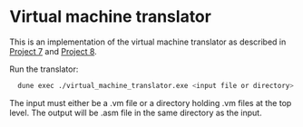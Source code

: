 # Virtual machine translator

This is an implementation of the virtual machine translator as described in
[Project 7](https://www.nand2tetris.org/project07) and [Project
8](https://www.nand2tetris.org/project08).

Run the translator:
```sh
  dune exec ./virtual_machine_translator.exe <input file or directory>
```

The input must either be a .vm file or a directory holding .vm files at the top
level. The output will be  .asm file in the same directory as the input.
